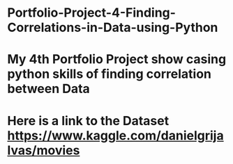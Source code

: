 # Portfolio-Project-4-Finding-Correlations-in-Data-using-Python

# My 4th Portfolio Project show casing python skills of finding correlation between Data

# Here is a link to the Dataset https://www.kaggle.com/danielgrijalvas/movies

